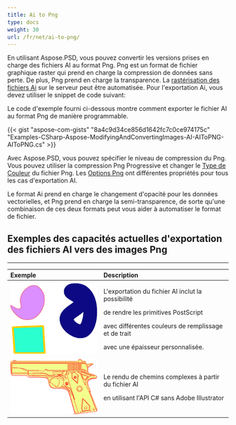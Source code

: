 ```yaml
---
title: Ai to Png
type: docs
weight: 30
url: /fr/net/ai-to-png/
---
```


En utilisant Aspose.PSD, vous pouvez convertir les versions prises en charge des fichiers AI au format Png. Png est un format de fichier graphique raster qui prend en charge la compression de données sans perte. De plus, Png prend en charge la transparence. La [rastérisation des fichiers Ai](/psd/fr/net/converting-ai-image-to-raster-format/) sur le serveur peut être automatisée. Pour l'exportation Ai, vous devez utiliser le snippet de code suivant:

Le code d'exemple fourni ci-dessous montre comment exporter le fichier AI au format Png de manière programmable.

{{< gist "aspose-com-gists" "8a4c9d34ce856d1642fc7c0ce974175c" "Examples-CSharp-Aspose-ModifyingAndConvertingImages-AI-AIToPNG-AIToPNG.cs" >}}

Avec Aspose.PSD, vous pouvez spécifier le niveau de compression du Png. Vous pouvez utiliser la compression Png Progressive et changer le [Type de Couleur](https://reference.aspose.com/psd/net/aspose.psd.imageoptions/pngoptions/properties/colortype) du fichier Png. Les [Options Png](https://reference.aspose.com/psd/net/aspose.psd.imageoptions/pngoptions) ont différentes propriétés pour tous les cas d'exportation AI.

Le format Ai prend en charge le changement d'opacité pour les données vectorielles, et Png prend en charge la semi-transparence, de sorte qu'une combinaison de ces deux formats peut vous aider à automatiser le format de fichier.
## **Exemples des capacités actuelles d'exportation des fichiers AI vers des images Png**
-----

|**Exemple**|**Description**|
| :- | :- |
|![todo:image_alt_text](ai-to-png_1.png)|<p>L'exportation du fichier AI inclut la possibilité</p><p>de rendre les primitives PostScript</p><p>avec différentes couleurs de remplissage et de trait</p><p>avec une épaisseur personnalisée.</p>|
|![todo:image_alt_text](ai-to-png_2.png)|<p>Le rendu de chemins complexes à partir du fichier AI</p><p>en utilisant l'API C# sans Adobe Illustrator</p>|
